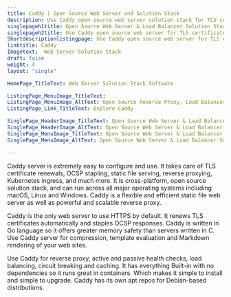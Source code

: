 ```yaml
---
title: Caddy | Open Source Web Server and Solution Stack
description: Use Caddy open source web server solution stack for TLS certificate renewals, OCSP stapling, content serving, reverse proxying & more.
singlepageh1title: Open Source Web Server & Load Balancer Solution Stack
singlepageh2title: Use Caddy open source web server for TLS certificate renewals, OCSP stapling, content serving, reverse proxying, virtual hosting, markdown rendering and more.
Shortdescriptionlistingpage: Use Caddy open source web server for TLS certificate renewals, OCSP stapling, content serving, reverse proxying, virtual hosting, markdown rendering and more.
linktitle: Caddy
Imagetext:  Web Server Solution Stack
draft: false
weight: 4
layout: "single"

HomePage_TitleText: Web Server Solution Stack Software

ListingPage_MenuImage_TitleText: 
ListingPage_MenuImage_AltText: Open Source Reverse Proxy, Load Balancer and Web Server Solution
ListingPage_Link_TitleText: Explore Caddy

SinglePage_HeaderImage_TitleText: Open Source Web Server & Load Balancer Solution Stack
SinglePage_HeaderImage_AltText: Open Source Web Server & Load Balancer Solution Stack
SinglePage_MenuImage_TitleText: Open Source Web Server & Load Balancer Solution Stack
SinglePage_MenuImage_AltText: Open Source Web Server & Load Balancer Solution Stack

---
```


Caddy server is extremely easy to configure and use. It takes care of TLS certificate renewals, OCSP stapling, static file serving, reverse proxying, Kubernetes ingress, and much more. It is cross-platform, open source solution stack, and can run across all major operating systems including macOS, Linux and Windows. Caddy is a flexible and efficient static file web server as well as powerful and scalable reverse proxy.

Caddy is the only web server to use HTTPS by default. It renews TLS certificates automatically and staples OCSP responses. Caddy is written in Go language so it offers greater memory safety than servers written in C. Use Caddy server for compression, template evaluation and Markdown rendering of your web sites.

Use Caddy for reverse proxy, active and passive health checks, load balancing, circuit breaking and caching. It has everything Built-in with no dependencies so it runs great in containers. Which makes it simple to install and simple to upgrade. Caddy has its own apt repos for Debian-based distributions.

<a class="anchor" id="requirements" name="requirements" style="font-size: 12.16px;"></a>